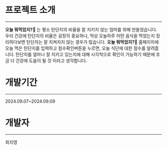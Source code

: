 # 프로젝트 소개
---
**오늘 뭐먹었지?🍜** 는 평소 탄단지의 비율을 잘 지키지 않는 엄마를 위해 만들었습니다. 
우리 건강에 탄단지의 비율은 굉장히 중요하나, 막상 오늘하루 어떤 음식을 먹었는지
정리하다보면 탄단지는 잘 지켜지지 않는 경우가 많습니다. 
**오늘 뭐먹었지?🍜** 홈페이지에 오늘 먹은 탄단지를 입력하고 점수확인버튼을 누르면, 오늘 식단에 대한 점수를 알려줍니다. 탄단지를 얼마나 잘 지키고 있는지에 대해 시각적으로 확인이 가능하기 때문에 조금 더 건강에 도움이 될 것 이라고 생각합니다. 

# 개발기간
---
2024.09.07~2024.09.09

# 개발자
---
최지영

